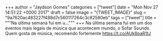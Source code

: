 
+++
author = "Jaydson Gomes"
categories = ["tweet"]
date = "Mon Nov 27 14:51:22 +0000 2017"
draft = false
image = "{TWEET_IMAGE}"
slug = "9a7620ac483227f488d7c560117264c3c82580eb"
tags = ["tweet"]
title = """Na última semana fui em u..."""
+++
Na última semana fui em um dos eventos mais legais de música que acontecem mundo, o Sofar Sounds. Quem gosta de música, recomendo fortemente https://t.co/AUk8paR1tJ
